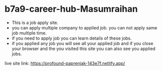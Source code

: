 # b7a9-career-hub-Masumraihan
* This is a job apply site.
* you can apply multiple company to applied job. you can not apply same job multiple time.
* if you need to apply job you can learn details of these jobs.
* if you applied any job you will see all your applied job and if you close your browser and the you visited this site you can also see you applied jobs.

live site link: https://profound-paprenjak-143e7f.netlify.app/